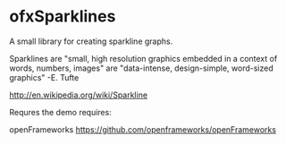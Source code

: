 ofxSparklines
==============

A small library for creating sparkline graphs.

Sparklines are "small, high resolution graphics embedded in a context of words, numbers, images" are "data-intense, design-simple, word-sized graphics" -E. Tufte

http://en.wikipedia.org/wiki/Sparkline

Requres the demo requires: 

openFrameworks https://github.com/openframeworks/openFrameworks 
